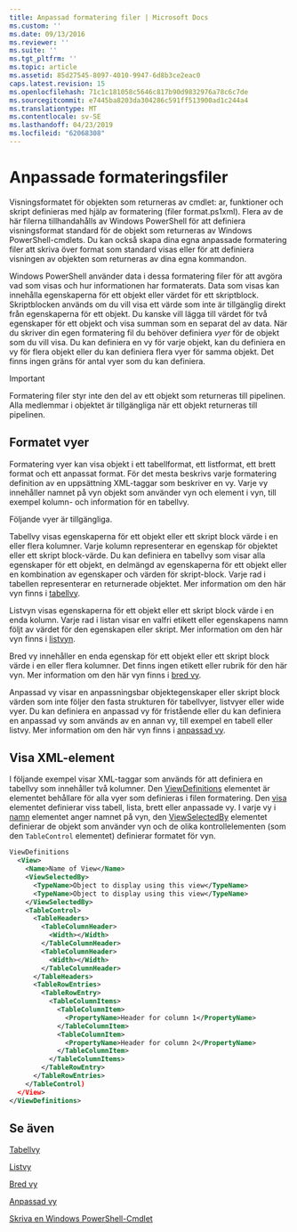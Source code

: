 ```yaml
---
title: Anpassad formatering filer | Microsoft Docs
ms.custom: ''
ms.date: 09/13/2016
ms.reviewer: ''
ms.suite: ''
ms.tgt_pltfrm: ''
ms.topic: article
ms.assetid: 85d27545-8097-4010-9947-6d8b3ce2eac0
caps.latest.revision: 15
ms.openlocfilehash: 71c1c181058c5646c817b90d9832976a78c6c7de
ms.sourcegitcommit: e7445ba8203da304286c591ff513900ad1c244a4
ms.translationtype: MT
ms.contentlocale: sv-SE
ms.lasthandoff: 04/23/2019
ms.locfileid: "62068308"
---
```

# <a name="custom-formatting-files"></a>Anpassade formateringsfiler

Visningsformatet för objekten som returneras av cmdlet: ar, funktioner och skript definieras med hjälp av formatering (filer format.ps1xml). Flera av de här filerna tillhandahålls av Windows PowerShell för att definiera visningsformat standard för de objekt som returneras av Windows PowerShell-cmdlets. Du kan också skapa dina egna anpassade formatering filer att skriva över format som standard visas eller för att definiera visningen av objekten som returneras av dina egna kommandon.

Windows PowerShell använder data i dessa formatering filer för att avgöra vad som visas och hur informationen har formaterats. Data som visas kan innehålla egenskaperna för ett objekt eller värdet för ett skriptblock.  Skriptblocken används om du vill visa ett värde som inte är tillgänglig direkt från egenskaperna för ett objekt. Du kanske vill lägga till värdet för två egenskaper för ett objekt och visa summan som en separat del av data. När du skriver din egen formatering fil du behöver definiera *vyer* för de objekt som du vill visa. Du kan definiera en vy för varje objekt, kan du definiera en vy för flera objekt eller du kan definiera flera vyer för samma objekt. Det finns ingen gräns för antal vyer som du kan definiera.

> [!IMPORTANT]
> Formatering filer styr inte den del av ett objekt som returneras till pipelinen. Alla medlemmar i objektet är tillgängliga när ett objekt returneras till pipelinen.

## <a name="format-views"></a>Formatet vyer

Formatering vyer kan visa objekt i ett tabellformat, ett listformat, ett brett format och ett anpassat format. För det mesta beskrivs varje formatering definition av en uppsättning XML-taggar som beskriver en vy. Varje vy innehåller namnet på vyn objekt som använder vyn och element i vyn, till exempel kolumn- och information för en tabellvy.

Följande vyer är tillgängliga.

Tabellvy visas egenskaperna för ett objekt eller ett skript block värde i en eller flera kolumner. Varje kolumn representerar en egenskap för objektet eller ett skript block-värde. Du kan definiera en tabellvy som visar alla egenskaper för ett objekt, en delmängd av egenskaperna för ett objekt eller en kombination av egenskaper och värden för skript-block. Varje rad i tabellen representerar en returnerade objektet. Mer information om den här vyn finns i [tabellvy](../format/creating-a-table-view.md).

Listvyn visas egenskaperna för ett objekt eller ett skript block värde i en enda kolumn. Varje rad i listan visar en valfri etikett eller egenskapens namn följt av värdet för den egenskapen eller skript. Mer information om den här vyn finns i [listvyn](../format/creating-a-list-view.md).

Bred vy innehåller en enda egenskap för ett objekt eller ett skript block värde i en eller flera kolumner. Det finns ingen etikett eller rubrik för den här vyn. Mer information om den här vyn finns i [bred vy](../format/creating-a-wide-view.md).

Anpassad vy visar en anpassningsbar objektegenskaper eller skript block värden som inte följer den fasta strukturen för tabellvyer, listvyer eller wide vyer. Du kan definiera en anpassad vy för fristående eller du kan definiera en anpassad vy som används av en annan vy, till exempel en tabell eller listvy. Mer information om den här vyn finns i [anpassad vy](../format/creating-custom-controls.md).

## <a name="view-xml-elements"></a>Visa XML-element

I följande exempel visar XML-taggar som används för att definiera en tabellvy som innehåller två kolumner. Den [ViewDefinitions](../format/viewdefinitions-element-format.md) elementet är elementet behållare för alla vyer som definieras i filen formatering. Den [visa](../format/view-element-format.md) elementet definierar viss tabell, lista, brett eller anpassade vy. I varje vy i [namn](../format/name-element-for-view-format.md) elementet anger namnet på vyn, den [ViewSelectedBy](../format/viewselectedby-element-format.md) elementet definierar de objekt som använder vyn och de olika kontrollelementen (som den `TableControl` elementet) definierar formatet för vyn.

```xml
ViewDefinitions
  <View>
    <Name>Name of View</Name>
    <ViewSelectedBy>
      <TypeName>Object to display using this view</TypeName>
      <TypeName>Object to display using this view</TypeName>
    </ViewSelectedBy>
    <TableControl>
      <TableHeaders>
        <TableColumnHeader>
          <Width></Width>
        </TableColumnHeader>
        <TableColumnHeader>
          <Width></Width>
        </TableColumnHeader>
      </TableHeaders>
      <TableRowEntries>
        <TableRowEntry>
          <TableColumnItems>
            <TableColumnItem>
              <PropertyName>Header for column 1</PropertyName>
            </TableColumnItem>
            <TableColumnItem>
              <PropertyName>Header for column 2</PropertyName>
            </TableColumnItem>
          </TableColumnItems>
        </TableRowEntry>
      </TableRowEntries>
    </TableControl)
  </View>
</ViewDefinitions>

```

## <a name="see-also"></a>Se även

[Tabellvy](../format/creating-a-table-view.md)

[Listvy](../format/creating-a-list-view.md)

[Bred vy](../format/creating-a-wide-view.md)

[Anpassad vy](../format/creating-custom-controls.md)

[Skriva en Windows PowerShell-Cmdlet](./writing-a-windows-powershell-cmdlet.md)
